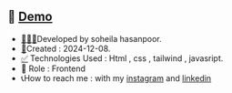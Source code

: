 📌  [Demo](https://soheilahpb.github.io/Music-player/)
---
- <a href="https://fa.piliapp.com/emoji/list/?skin=1f3fb" class="active">👩🏻‍💻</a>Developed by soheila hasanpoor.
- <a href="https://fa.piliapp.com/emoji/list/?skin=1f3fb" class="active">📅</a>Created : 2024-12-08.
- <a title="Symbols" href="https://fa.piliapp.com/emoji/list/?skin=1f3fb#symbols">✅</a> Technologies Used : Html , css , tailwind , javasript.
- 🔘 Role : Frontend
- 📞How to reach me : with my 
[instagram](https://www.instagram.com/soheila_hasanpoor_web) and 
[linkedin](https://www.linkedin.com/in/soheila-hasanpoor-8b2903273/)
